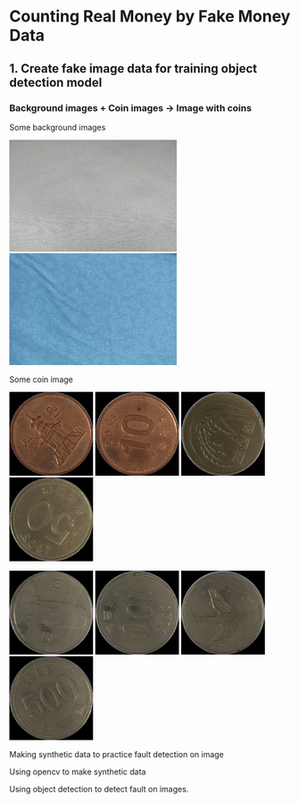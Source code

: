 # Counting Real Money by Fake Money Data

## 1. Create fake image data for training object detection model
### Background images + Coin images -> Image with coins

Some background images

<img src="https://github.com/oattao/CountingKoreanCoin/blob/master/data/backgrounds/bg%20(1).jpg" width="300" height="200" /> <img src="https://github.com/oattao/CountingKoreanCoin/blob/master/data/backgrounds/bg%20(5).jpg" width="300" height="200" />

Some coin image

<img src="https://github.com/oattao/CountingKoreanCoin/blob/master/data/coin_seeds/10h.jpg" width="150" height="150" /> <img src="https://github.com/oattao/CountingKoreanCoin/blob/master/data/coin_seeds/10t.jpg" width="150" height="150" /> <img src="https://github.com/oattao/CountingKoreanCoin/blob/master/data/coin_seeds/50h.jpg" width="150" height="150" /> <img src="https://github.com/oattao/CountingKoreanCoin/blob/master/data/coin_seeds/50t.jpg" width="150" height="150" /> 

<img src="https://github.com/oattao/CountingKoreanCoin/blob/master/data/coin_seeds/100h.jpg" width="150" height="150" /> <img src="https://github.com/oattao/CountingKoreanCoin/blob/master/data/coin_seeds/100t.jpg" width="150" height="150" /> <img src="https://github.com/oattao/CountingKoreanCoin/blob/master/data/coin_seeds/500h.jpg" width="150" height="150" /> <img src="https://github.com/oattao/CountingKoreanCoin/blob/master/data/coin_seeds/500t.jpg" width="150" height="150" />

Making synthetic data to practice fault detection on image

Using opencv to make synthetic data

Using object detection to detect fault on images.
